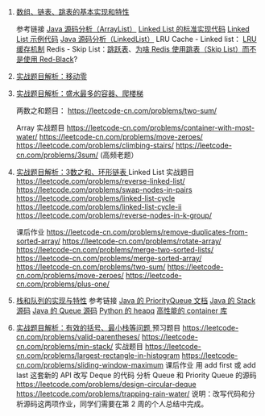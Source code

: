 1. [数组、链表、跳表的基本实现和特性](https://u.geekbang.org/lesson/1?article=144634)
    
    参考链接
    [Java 源码分析（ArrayList）](http://developer.classpath.org/doc/java/util/ArrayList-source.html)
    [Linked List 的标准实现代码](http://www.geeksforgeeks.org/implementing-a-linked-list-in-java-using-class/)
    [Linked List 示例代码](http://www.cs.cmu.edu/~adamchik/15-121/lectures/Linked%20Lists/code/LinkedList.java)
    [Java 源码分析（LinkedList）](http://developer.classpath.org/doc/java/util/LinkedList-source.html)
    LRU Cache - Linked list： [LRU 缓存机制](http://leetcode-cn.com/problems/lru-cache)
    Redis - Skip List：[跳跃表](http://redisbook.readthedocs.io/en/latest/internal-datastruct/skiplist.html)、[为啥 Redis 使用跳表（Skip List）而不是使用 Red-Black](http://www.zhihu.com/question/20202931)?
2. [ 实战题目解析：移动零](https://u.geekbang.org/lesson/1?article=144637)
3. [实战题目解析：盛水最多的容器、爬楼梯](https://u.geekbang.org/lesson/1?article=144639)

    两数之和题目： https://leetcode-cn.com/problems/two-sum/
    
    Array 实战题目
    https://leetcode-cn.com/problems/container-with-most-water/
    https://leetcode-cn.com/problems/move-zeroes/
    https://leetcode.com/problems/climbing-stairs/
    https://leetcode-cn.com/problems/3sum/ (高频老题）
1. [实战题目解析：3数之和、环形链表 ](https://u.geekbang.org/lesson/1?article=144640)
    Linked List 实战题目
    https://leetcode.com/problems/reverse-linked-list/
    https://leetcode.com/problems/swap-nodes-in-pairs
    https://leetcode.com/problems/linked-list-cycle
    https://leetcode.com/problems/linked-list-cycle-ii
    https://leetcode.com/problems/reverse-nodes-in-k-group/

    课后作业
    https://leetcode-cn.com/problems/remove-duplicates-from-sorted-array/
    https://leetcode-cn.com/problems/rotate-array/
    https://leetcode-cn.com/problems/merge-two-sorted-lists/
    https://leetcode-cn.com/problems/merge-sorted-array/
    https://leetcode-cn.com/problems/two-sum/
    https://leetcode-cn.com/problems/move-zeroes/
    https://leetcode-cn.com/problems/plus-one/
1. [栈和队列的实现与特性](https://u.geekbang.org/lesson/1?article=148547)
    参考链接
    [Java 的 PriorityQueue 文档](http://docs.oracle.com/javase/10/docs/api/java/util/PriorityQueue.html)
    [Java 的 Stack 源码](http://developer.classpath.org/doc/java/util/Stack-source.html)
    [Java 的 Queue 源码](http://fuseyism.com/classpath/doc/java/util/Queue-source.html)
    [Python 的 heapq](http://docs.python.org/2/library/heapq.html)
    [高性能的 container 库](http://docs.python.org/2/library/collections.html)
1. [实战题目解析：有效的括号、最小栈等问题
](https://u.geekbang.org/lesson/1?article=148591)
    预习题目
    https://leetcode-cn.com/problems/valid-parentheses/
    https://leetcode-cn.com/problems/min-stack/
    实战题目
    https://leetcode-cn.com/problems/largest-rectangle-in-histogram
    https://leetcode-cn.com/problems/sliding-window-maximum
    课后作业
    用 add first 或 add last 这套新的 API 改写 Deque 的代码
    分析 Queue 和 Priority Queue 的源码
    https://leetcode.com/problems/design-circular-deque
    https://leetcode.com/problems/trapping-rain-water/
    说明：改写代码和分析源码这两项作业，同学们需要在第 2 周的个人总结中完成。